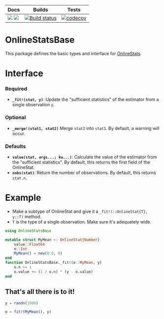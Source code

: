 
| Docs | Builds | Tests |
|------|--------|-------|
| [![](https://img.shields.io/badge/docs-stable-blue.svg)](https://joshday.github.io/OnlineStats.jl/stable) [![](https://img.shields.io/badge/docs-latest-blue.svg)](https://joshday.github.io/OnlineStats.jl/latest)  | [![Build status](https://github.com/joshday/OnlineStats.jl/workflows/CI/badge.svg)](https://github.com/joshday/OnlineStats.jl/actions?query=workflow%3ACI+branch%3Amaster) | [![codecov](https://codecov.io/gh/joshday/OnlineStatsBase.jl/branch/master/graph/badge.svg)](https://codecov.io/gh/joshday/OnlineStatsBase.jl) |

# OnlineStatsBase

This package defines the basic types and interface for [OnlineStats](https://github.com/joshday/OnlineStats.jl).

# Interface

### Required
- **`_fit!(stat, y)`**: Update the "sufficient statistics" of the estimator from a single observation `y`.

### Optional
- **`_merge!(stat1, stat2)`** Merge `stat2` into `stat1`.  By default, a warning will occur.

### Defaults
- **`value(stat, args...; kw...)`**:  Calculate the value of the estimator from the "sufficient statistics".  By default, this returns the first field of the OnlineStat.
- **`nobs(stat)`**: Return the number of observations.  By default, this returns `stat.n`.



# Example

- Make a subtype of OnlineStat and give it a `_fit!(::OnlineStat{T}, y::T)` method.
- `T` is the type of a single observation.  Make sure it's adequately wide.

```julia
using OnlineStatsBase

mutable struct MyMean <: OnlineStat{Number}
    value::Float64
    n::Int
    MyMean() = new(0.0, 0)
end
function OnlineStatsBase._fit!(o::MyMean, y)
    o.n += 1
    o.value += (1 / o.n) * (y - o.value)
end
```

## That's all there is to it!

```julia
y = randn(1000)

o = fit!(MyMean(), y)
```
